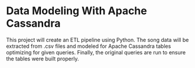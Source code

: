 # Data Modeling With Apache Cassandra

This project will create an ETL pipeline using Python. The song data will be extracted from .csv files and modeled for Apache Cassandra tables optimizing for given queries. Finally, the original queries are run to ensure the tables were built properly.
